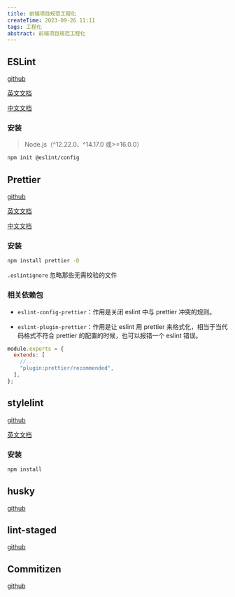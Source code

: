 ```yaml
---
title: 前端项目规范工程化
createTime: 2023-09-26 11:11
tags: 工程化
abstract: 前端项目规范工程化
---
```


## ESLint

[github](https://github.com/eslint/eslint)

[英文文档](https://eslint.org/)

[中文文档](https://zh-hans.eslint.org/)

### 安装

> Node.js（^12.22.0、^14.17.0 或>=16.0.0）

```sh
npm init @eslint/config
```

## Prettier

[github](https://github.com/prettier/prettier)

[英文文档](https://prettier.io/)

[中文文档](https://www.prettier.cn/)

### 安装

```sh
npm install prettier -D
```

`.eslintignore` 忽略那些无需校验的文件

### 相关依赖包

- `eslint-config-prettier`：作用是关闭 eslint 中与 prettier 冲突的规则。

- `eslint-plugin-prettier`：作用是让 eslint 用 prettier 来格式化，相当于当代码格式不符合 prettier 的配置的时候，也可以报错一个 eslint 错误。

```js
module.exports = {
  extends: [
    //...
    "plugin:prettier/recommended",
  ],
};
```

## stylelint

[github](https://github.com/stylelint/stylelint)

[英文文档](https://stylelint.io/)

### 安装

```sh
npm install
```

## husky

[github](https://github.com/typicode/husky)

## lint-staged

[github](https://github.com/okonet/lint-staged)

## Commitizen

[github](https://github.com/commitizen-tools/commitizen)
